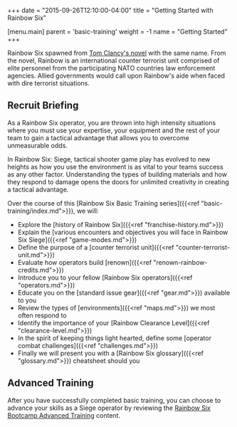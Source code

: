 +++
date = "2015-09-26T12:10:00-04:00"
title = "Getting Started with Rainbow Six"

[menu.main]
  parent = 'basic-training'
  weight = -1
  name = "Getting Started"
+++

Rainbow Six spawned from [Tom Clancy's novel](http://www.amazon.com/gp/product/0425170349/ref=as_li_tl?ie=UTF8&camp=1789&creative=390957&creativeASIN=0425170349&linkCode=as2&tag=rainbowsixbootcamp-20&linkId=Z5F4FWL5X7MOIWY3) with the same name. From the novel, Rainbow is an international counter terrorist unit comprised of elite personnel from the participating NATO countries law enforcement agencies. Allied governments would call upon Rainbow's aide when faced with dire terrorist situations.

## Recruit Briefing

As a Rainbow Six operator, you are thrown into high intensity situations where you must use your expertise, your equipment and the rest of your team to gain a tactical advantage that allows you to overcome unmeasurable odds.

In Rainbow Six: Siege, tactical shooter game play has evolved to new heights as how you use the environment is as vital to your teams success as any other factor. Understanding the types of building materials and how they respond to damage opens the doors for unlimited creativity in creating a tactical advantage.

Over the course of this [Rainbow Six Basic Training series]({{<ref "basic-training/index.md">}}), we will:

* Explore the [history of Rainbow Six]({{<ref "franchise-history.md">}})
* Explain the [various encounters and objectives you will face in Rainbow Six Siege]({{<ref "game-modes.md">}})
* Define the purpose of a [counter terrorist unit]({{<ref "counter-terrorist-unit.md">}})
* Evaluate how operators build [renown]({{<ref "renown-rainbow-credits.md">}})
* Introduce you to your fellow [Rainbow Six operators]({{<ref "operators.md">}})
* Educate you on the [standard issue gear]({{<ref "gear.md">}}) available to you
* Review the types of [environments]({{<ref "maps.md">}}) we most often respond to
* Identify the importance of your [Rainbow Clearance Level]({{<ref "clearance-level.md">}})
* In the spirit of keeping things light hearted, define some [operator combat challenges]({{<ref "challenges.md">}})
* Finally we will present you with a [Rainbow Six glossary]({{<ref "glossary.md">}}) cheatsheet should you

## Advanced Training

After you have successfully completed basic training, you can choose to advance your skills as a Siege operator by reviewing the [Rainbow Six Bootcamp Advanced Training](/advanced-training/) content.
